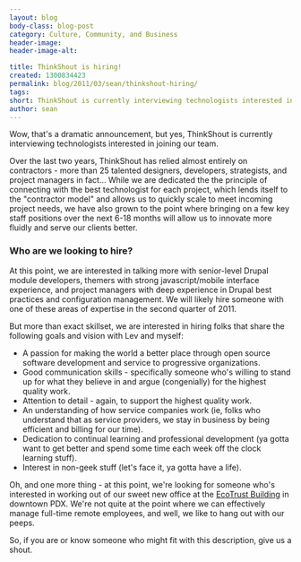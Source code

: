 ```yaml
---
layout: blog
body-class: blog-post
category: Culture, Community, and Business
header-image:
header-image-alt:

title: ThinkShout is hiring!
created: 1300834423
permalink: blog/2011/03/sean/thinkshout-hiring/
tags: 
short: ThinkShout is currently interviewing technologists interested in joining our team.
author: sean
---
```

<p>Wow, that's a dramatic announcement, but yes, ThinkShout is currently interviewing technologists interested in joining our team.</p><p>Over the last two years, ThinkShout has relied almost entirely on contractors - more than 25 talented designers, developers, strategists, and project managers in fact... While we are dedicated the the principle of connecting with the best technologist for each project, which lends itself to the "contractor model" and allows us to quickly scale to meet incoming project needs, we have also grown to the point where bringing on a few key staff positions over the next 6-18 months will allow us to innovate more fluidly and serve our clients better.</p><h3>Who are we looking to hire?</h3><p>At this point, we are interested in talking more with senior-level Drupal module developers, themers with strong javascript/mobile interface experience, and project managers with deep experience in Drupal best practices and configuration management. We will likely hire someone with one of these areas of expertise in the second quarter of 2011.</p><p>But more than exact skillset, we are interested in hiring folks that share the following goals and vision with Lev and myself:</p><ul><li>A passion for making the world a better place through open source software development and service to progressive organizations.</li><li>Good communication skills - specifically someone who's willing to stand up for what they believe in and argue (congenially) for the highest quality work.</li><li>Attention to detail - again, to support the highest quality work.</li><li>An understanding of how service companies work (ie, folks who understand that as service providers, we stay in business by being efficient and billing for our time).</li><li>Dedication to continual learning and professional development (ya gotta want to get better and spend some time each week off the clock learning stuff).</li><li>Interest in non-geek stuff (let's face it, ya gotta have a life).</li></ul><p>Oh, and one more thing - at this point, we're looking for someone who's interested in working out of our sweet new office at the <a href="http://www.ecotrust.org/ncc/" target="_blank">EcoTrust Building</a> in downtown PDX. We're not quite at the point where we can effectively manage full-time remote employees, and well, we like to hang out with our peeps.</p><p>So, if you are or know someone who might fit with this description, give us a shout.</p>
